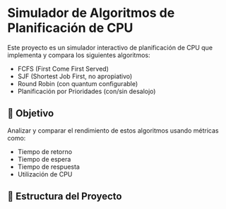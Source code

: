 # Simulador de Algoritmos de Planificación de CPU

Este proyecto es un simulador interactivo de planificación de CPU que implementa y compara los siguientes algoritmos:

- FCFS (First Come First Served)
- SJF (Shortest Job First, no apropiativo)
- Round Robin (con quantum configurable)
- Planificación por Prioridades (con/sin desalojo)

## 🧠 Objetivo

Analizar y comparar el rendimiento de estos algoritmos usando métricas como:

- Tiempo de retorno
- Tiempo de espera
- Tiempo de respuesta
- Utilización de CPU

## 📁 Estructura del Proyecto

